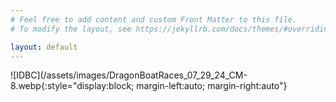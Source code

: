 ```yaml
---
# Feel free to add content and custom Front Matter to this file.
# To modify the layout, see https://jekyllrb.com/docs/themes/#overriding-theme-defaults

layout: default
---
```


![IDBC](/assets/images/DragonBoatRaces_07_29_24_CM-8.webp{:style="display:block; margin-left:auto; margin-right:auto"}
